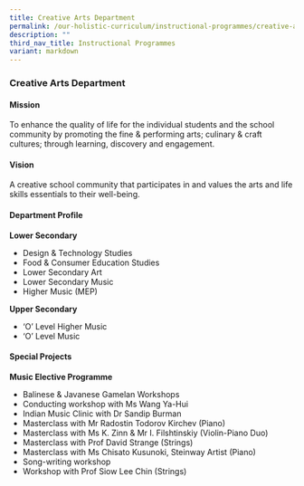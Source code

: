 ```yaml
---
title: Creative Arts Department
permalink: /our-holistic-curriculum/instructional-programmes/creative-arts-dept/
description: ""
third_nav_title: Instructional Programmes
variant: markdown
---
```

### **Creative Arts Department**
#### **Mission**

To enhance the quality of life for the individual students and the school community by promoting the fine & performing arts; culinary & craft cultures; through learning, discovery and engagement.

#### **Vision**

A creative school community that participates in and values the arts and life skills essentials to their well-being.

#### **Department Profile**

**Lower Secondary**

* Design & Technology Studies
* Food & Consumer Education Studies
* Lower Secondary Art
* Lower Secondary Music
* Higher Music (MEP)

**Upper Secondary**

* ‘O’ Level Higher Music
* ‘O’ Level Music

#### **Special Projects**
**Music Elective Programme**

* Balinese & Javanese Gamelan Workshops
* Conducting workshop with Ms Wang Ya-Hui
* Indian Music Clinic with Dr Sandip Burman
* Masterclass with Mr Radostin Todorov Kirchev (Piano)
* Masterclass with Ms K. Zinn & Mr I. Filshtinskiy (Violin-Piano Duo)
* Masterclass with Prof David Strange (Strings)
* Masterclass with Ms Chisato Kusunoki, Steinway Artist (Piano)
* Song-writing workshop
* Workshop with Prof Siow Lee Chin (Strings)